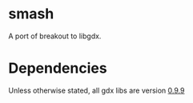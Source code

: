 smash
=====

A port of breakout to libgdx.

# Dependencies

Unless otherwise stated, all gdx libs are version
[0.9.9](https://github.com/libgdx/libgdx/releases/tag/0.9.9-xamarin)
